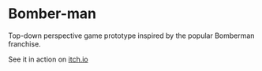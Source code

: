# Bomber-man
Top-down perspective game prototype inspired by the popular Bomberman franchise.

See it in action on [itch.io](https://jacobay43.itch.io/bomber-man)

